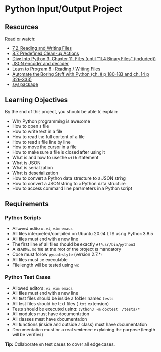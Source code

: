 # Python Input/Output Project

## Resources

Read or watch:
- [7.2. Reading and Writing Files](https://docs.python.org/3/tutorial/inputoutput.html#reading-and-writing-files)
- [8.7. Predefined Clean-up Actions](https://docs.python.org/3/tutorial/errors.html#predefined-clean-up-actions)
- [Dive Into Python 3: Chapter 11. Files (until “11.4 Binary Files” (included))](https://diveintopython3.problemsolving.io/files.html)
- [JSON encoder and decoder](https://docs.python.org/3/library/json.html)
- [Learn to Program 8 : Reading / Writing Files](https://www.youtube.com/watch?v=Uh2ebFW8OYM)
- [Automate the Boring Stuff with Python (ch. 8 p 180-183 and ch. 14 p 326-333)](https://automatetheboringstuff.com/)
- [sys package](https://docs.python.org/3/library/sys.html)

## Learning Objectives

By the end of this project, you should be able to explain:

- Why Python programming is awesome
- How to open a file
- How to write text in a file
- How to read the full content of a file
- How to read a file line by line
- How to move the cursor in a file
- How to make sure a file is closed after using it
- What is and how to use the `with` statement
- What is JSON
- What is serialization
- What is deserialization
- How to convert a Python data structure to a JSON string
- How to convert a JSON string to a Python data structure
- How to access command line parameters in a Python script

## Requirements

### Python Scripts

- Allowed editors: `vi`, `vim`, `emacs`
- All files interpreted/compiled on Ubuntu 20.04 LTS using Python 3.8.5
- All files must end with a new line
- The first line of all files should be exactly `#!/usr/bin/python3`
- A `README.md` file at the root of the project is mandatory
- Code must follow `pycodestyle` (version 2.7.*)
- All files must be executable
- File length will be tested using `wc`

### Python Test Cases

- Allowed editors: `vi`, `vim`, `emacs`
- All files must end with a new line
- All test files should be inside a folder named `tests`
- All test files should be text files (`.txt` extension)
- Tests should be executed using: `python3 -m doctest ./tests/*`
- All modules must have documentation
- All classes must have documentation
- All functions (inside and outside a class) must have documentation
- Documentation must be a real sentence explaining the purpose (length will be verified)

**Tip:** Collaborate on test cases to cover all edge cases.

